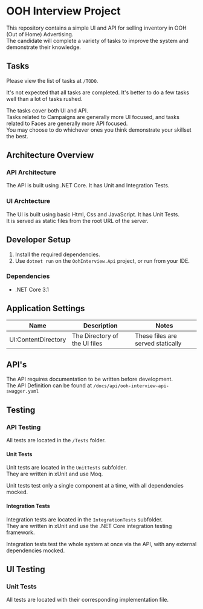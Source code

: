 # OOH Interview Project
This repository contains a simple UI and API for selling inventory in OOH (Out of Home) Advertising.\
The candidate will complete a variety of tasks to improve the system and demonstrate their knowledge.

## Tasks
Please view the list of tasks at `/TODO`.

It's not expected that all tasks are completed.
It's better to do a few tasks well than a lot of tasks rushed.

The tasks cover both UI and API.\
Tasks related to Campaigns are generally more UI focused, and tasks related to Faces are generally more API focused.\
You may choose to do whichever ones you think demonstrate your skillset the best. 

## Architecture Overview

### API Architecture
The API is built using .NET Core.  It has Unit and Integration Tests.

### UI Archtecture
The UI is built using basic Html, Css and JavaScript. It has Unit Tests.\
It is served as static files from the root URL of the server.

## Developer Setup
1. Install the required dependencies.
1. Use `dotnet run` on the `OohInterview.Api` project, or run from your IDE.

### Dependencies
* .NET Core 3.1

## Application Settings
| Name | Description | Notes |
| ---- | ----------- | ----- |
| UI:ContentDirectory | The Directory of the UI files | These files are served statically |

## API's
The API requires documentation to be written before development.\
The API Definition can be found at `/docs/api/ooh-interview-api-swagger.yaml`

## Testing
### API Testing
All tests are located in the `/Tests` folder.

#### Unit Tests
Unit tests are located in the `UnitTests` subfolder.\
They are written in xUnit and use Moq.

Unit tests test only a single component at a time, with all dependencies mocked.

#### Integration Tests
Integration tests are located in the `IntegrationTests` subfolder.\
They are written in xUnit and use the .NET Core integration testing framework.

Integration tests test the whole system at once via the API, with any external dependencies mocked.

## UI Testing
### Unit Tests
All tests are located with their corresponding implementation file.
